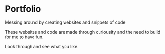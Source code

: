 # Portfolio
Messing around by creating websites and snippets of code

These websites and code are made through curiousity and the need to build for me to have fun. 

Look through and see what you like.

